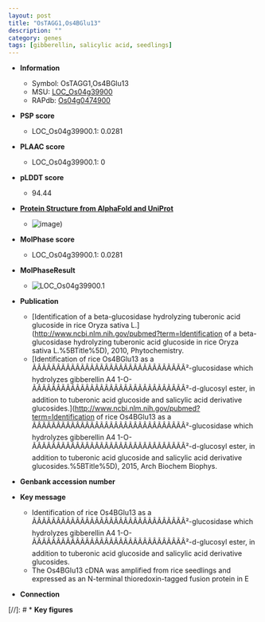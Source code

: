 ```yaml
---
layout: post
title: "OsTAGG1,Os4BGlu13"
description: ""
category: genes
tags: [gibberellin, salicylic acid, seedlings]
---
```


* **Information**  
    + Symbol: OsTAGG1,Os4BGlu13  
    + MSU: [LOC_Os04g39900](http://rice.plantbiology.msu.edu/cgi-bin/ORF_infopage.cgi?orf=LOC_Os04g39900)  
    + RAPdb: [Os04g0474900](http://rapdb.dna.affrc.go.jp/viewer/gbrowse_details/irgsp1?name=Os04g0474900)  

* **PSP score**  
    + LOC_Os04g39900.1: 0.0281 

* **PLAAC score**  
    + LOC_Os04g39900.1: 0 

* **pLDDT score**
    + 94.44

* **[Protein Structure from AlphaFold and UniProt](https://www.uniprot.org/uniprotkb/Q7XKV2/entry#structure)**
    + ![image](https://ricepsp.github.io/images/Q7/AF-Q7XKV2-F1.png))

* **MolPhase score**
    + LOC_Os04g39900.1: 0.0281

* **MolPhaseResult**
    + ![LOC_Os04g39900.1](https://ricepsp.github.io/pictures/LOC_Os04g/LOC_Os04g39900.1.png)

* **Publication**  
    + [Identification of a beta-glucosidase hydrolyzing tuberonic acid glucoside in rice Oryza sativa L.](http://www.ncbi.nlm.nih.gov/pubmed?term=Identification of a beta-glucosidase hydrolyzing tuberonic acid glucoside in rice Oryza sativa L.%5BTitle%5D), 2010, Phytochemistry.
    + [Identification of rice Os4BGlu13 as a ÃÂÃÂÃÂÃÂÃÂÃÂÃÂÃÂÃÂÃÂÃÂÃÂÃÂÃÂÃÂÃÂ²-glucosidase which hydrolyzes gibberellin A4 1-O-ÃÂÃÂÃÂÃÂÃÂÃÂÃÂÃÂÃÂÃÂÃÂÃÂÃÂÃÂÃÂÃÂ²-d-glucosyl ester, in addition to tuberonic acid glucoside and salicylic acid derivative glucosides.](http://www.ncbi.nlm.nih.gov/pubmed?term=Identification of rice Os4BGlu13 as a ÃÂÃÂÃÂÃÂÃÂÃÂÃÂÃÂÃÂÃÂÃÂÃÂÃÂÃÂÃÂÃÂ²-glucosidase which hydrolyzes gibberellin A4 1-O-ÃÂÃÂÃÂÃÂÃÂÃÂÃÂÃÂÃÂÃÂÃÂÃÂÃÂÃÂÃÂÃÂ²-d-glucosyl ester, in addition to tuberonic acid glucoside and salicylic acid derivative glucosides.%5BTitle%5D), 2015, Arch Biochem Biophys.

* **Genbank accession number**  

* **Key message**  
    + Identification of rice Os4BGlu13 as a ÃÂÃÂÃÂÃÂÃÂÃÂÃÂÃÂÃÂÃÂÃÂÃÂÃÂÃÂÃÂÃÂ²-glucosidase which hydrolyzes gibberellin A4 1-O-ÃÂÃÂÃÂÃÂÃÂÃÂÃÂÃÂÃÂÃÂÃÂÃÂÃÂÃÂÃÂÃÂ²-d-glucosyl ester, in addition to tuberonic acid glucoside and salicylic acid derivative glucosides.
    + The Os4BGlu13 cDNA was amplified from rice seedlings and expressed as an N-terminal thioredoxin-tagged fusion protein in E

* **Connection**  

[//]: # * **Key figures**  


